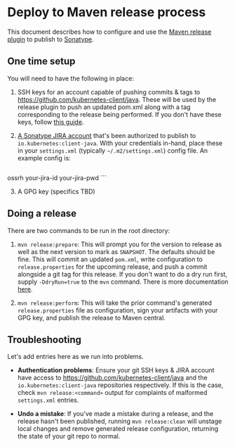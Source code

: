 # Deploy to Maven release process

This document describes how to configure and use the [Maven release
plugin](http://maven.apache.org/maven-release/maven-release-plugin) to publish
to [Sonatype](http://central.sonatype.org/).

## One time setup

You will need to have the following in place:

1. SSH keys for an account capable of pushing commits & tags to
   https://github.com/kubernetes-client/java. These will be used by the release
   plugin to push an updated pom.xml along with a tag corresponding to the
   release being performed. If you don't have these keys, follow [this
   guide](https://help.github.com/articles/connecting-to-github-with-ssh/).

2. [A Sonatype JIRA
   account](https://issues.sonatype.org/secure/Signup!default.jspa) that's been
   authorized to publish to `io.kubernetes:client-java`. With your credentials
   in-hand, place these in your `settings.xml` (typically
   `~/.m2/settings.xml`) config file. An example config is:
   ```xml
<settings>
  <servers>
    <server>
      <id>ossrh</id>
      <username>your-jira-id</username>
      <password>your-jira-pwd</password>
    </server>
  </servers>
</settings>
   ```

3. A GPG key (specifics TBD)

## Doing a release

There are two commands to be run in the root directory:

1. `mvn release:prepare`: This will prompt you for the version to release as
   well as the next version to mark as `SNAPSHOT`. The defaults should be fine.
   This will commit an updated `pom.xml`, write configuration to
   `release.properties` for the upcoming release, and push a commit alongside
   a git tag for this release. If you don't want to do a dry run first, supply
   `-DdryRun=true` to the `mvn` command. There is more documentation
   [here](http://maven.apache.org/maven-release/maven-release-plugin/examples/prepare-release.html).

2. `mvn release:perform`: This will take the prior command's generated
   `release.properties` file as configuration, sign your artifacts with your
   GPG key, and publish the release to Maven central.

## Troubleshooting

Let's add entries here as we run into problems.

* **Authentication problems**: Ensure your git SSH keys & JIRA account have
  access to https://github.com/kubernetes-client/java and the
  `io.kubernetes:client-java` repositories respectively. If this is the case,
  check `mvn release:<command>` output for complaints of malformed
  `settings.xml` entries.

* **Undo a mistake**: If you've made a mistake during a release, and the
  release hasn't been published, running `mvn release:clean` will unstage local
  changes and remove generated release configuration, returning the state of
  your git repo to normal.
